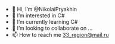 - 👋 Hi, I’m @NikolaiPryakhin
- 👀 I’m interested in C#
- 🌱 I’m currently learning C#
- 💞️ I’m looking to collaborate on ...
- 📫 How to reach me 33_region@mail.ru

<!---
NikolaiPryakhin/NikolaiPryakhin is a ✨ special ✨ repository because its `README.md` (this file) appears on your GitHub profile.
You can click the Preview link to take a look at your changes.
--->
